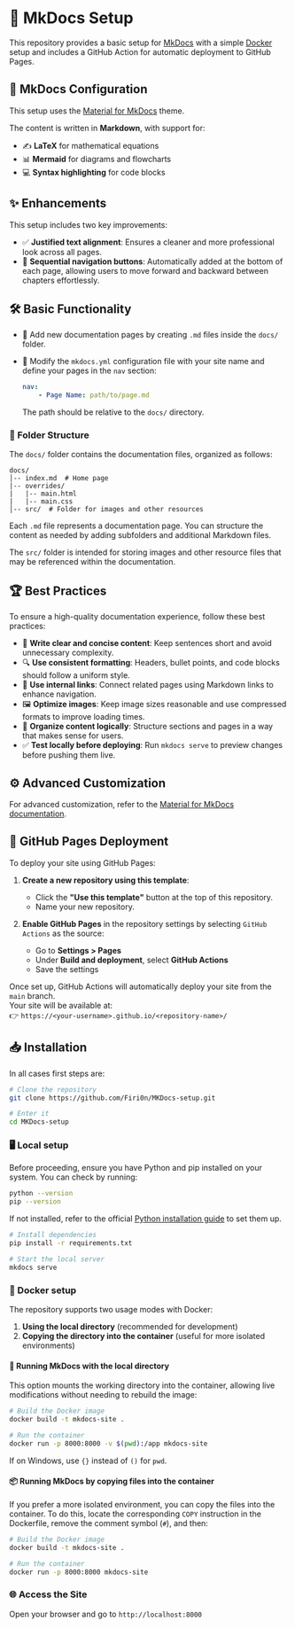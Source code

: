 # :rocket: MkDocs Setup

This repository provides a basic setup for [MkDocs](https://www.mkdocs.org/) with a simple
[Docker](https://www.docker.com/) setup and includes a GitHub Action for automatic deployment to GitHub Pages.

## :pushpin: MkDocs Configuration

This setup uses the [Material for MkDocs](https://squidfunk.github.io/mkdocs-material/) theme.

The content is written in **Markdown**, with support for:

-   :writing_hand: **LaTeX** for mathematical equations
-   :bar_chart: **Mermaid** for diagrams and flowcharts
-   :computer: **Syntax highlighting** for code blocks

## :sparkles: Enhancements

This setup includes two key improvements:

-   :white_check_mark: **Justified text alignment**: Ensures a cleaner and more professional look across all pages.
-   :repeat: **Sequential navigation buttons**: Automatically added at the bottom of each page, allowing users to move
    forward and backward between chapters effortlessly.

## :hammer_and_wrench: Basic Functionality

-   :page_facing_up: Add new documentation pages by creating `.md` files inside the `docs/` folder.

-   :wrench: Modify the `mkdocs.yml` configuration file with your site name and define your pages in the `nav` section:

    ```yaml
    nav:
        - Page Name: path/to/page.md
    ```

    The path should be relative to the `docs/` directory.

### :open_file_folder: Folder Structure

The `docs/` folder contains the documentation files, organized as follows:

```
docs/
│-- index.md  # Home page
|-- overrides/
|   |-- main.html
|   |-- main.css
│-- src/  # Folder for images and other resources
```

Each `.md` file represents a documentation page. You can structure the content as needed by adding subfolders and
additional Markdown files.

The `src/` folder is intended for storing images and other resource files that may be referenced within the
documentation.

## :trophy: Best Practices

To ensure a high-quality documentation experience, follow these best practices:

-   :memo: **Write clear and concise content**: Keep sentences short and avoid unnecessary complexity.
-   :mag: **Use consistent formatting**: Headers, bullet points, and code blocks should follow a uniform style.
-   :link: **Use internal links**: Connect related pages using Markdown links to enhance navigation.
-   :framed_picture: **Optimize images**: Keep image sizes reasonable and use compressed formats to improve loading
    times.
-   :book: **Organize content logically**: Structure sections and pages in a way that makes sense for users.
-   :white_check_mark: **Test locally before deploying**: Run `mkdocs serve` to preview changes before pushing them
    live.

## :gear: Advanced Customization

For advanced customization, refer to the
[Material for MkDocs documentation](https://squidfunk.github.io/mkdocs-material/creating-your-site/#advanced-configuration).

## :rocket: GitHub Pages Deployment

To deploy your site using GitHub Pages:

1. **Create a new repository using this template**:

    - Click the **"Use this template"** button at the top of this repository.
    - Name your new repository.

2. **Enable GitHub Pages** in the repository settings by selecting `GitHub Actions` as the source:
    - Go to **Settings > Pages**
    - Under **Build and deployment**, select **GitHub Actions**
    - Save the settings

Once set up, GitHub Actions will automatically deploy your site from the `main` branch.  
Your site will be available at:  
:point_right: `https://<your-username>.github.io/<repository-name>/`

## :inbox_tray: Installation

In all cases first steps are:

```sh
# Clone the repository
git clone https://github.com/Firi0n/MKDocs-setup.git

# Enter it
cd MKDocs-setup
```

### :desktop_computer: Local setup

Before proceeding, ensure you have Python and pip installed on your system. You can check by running:

```sh
python --version
pip --version
```

If not installed, refer to the official [Python installation guide](https://www.python.org/downloads/) to set them up.

```sh
# Install dependencies
pip install -r requirements.txt

# Start the local server
mkdocs serve
```

### :whale: Docker setup

The repository supports two usage modes with Docker:

1. **Using the local directory** (recommended for development)
2. **Copying the directory into the container** (useful for more isolated environments)

#### :rocket: Running MkDocs with the local directory

This option mounts the working directory into the container, allowing live modifications without needing to rebuild the
image:

```sh
# Build the Docker image
docker build -t mkdocs-site .

# Run the container
docker run -p 8000:8000 -v $(pwd):/app mkdocs-site
```

If on Windows, use `{}` instead of `()` for `pwd`.

#### :package: Running MkDocs by copying files into the container

If you prefer a more isolated environment, you can copy the files into the container. To do this, locate the
corresponding `COPY` instruction in the Dockerfile, remove the comment symbol (`#`), and then:

```sh
# Build the Docker image
docker build -t mkdocs-site .

# Run the container
docker run -p 8000:8000 mkdocs-site
```

### :globe_with_meridians: Access the Site

Open your browser and go to `http://localhost:8000`
